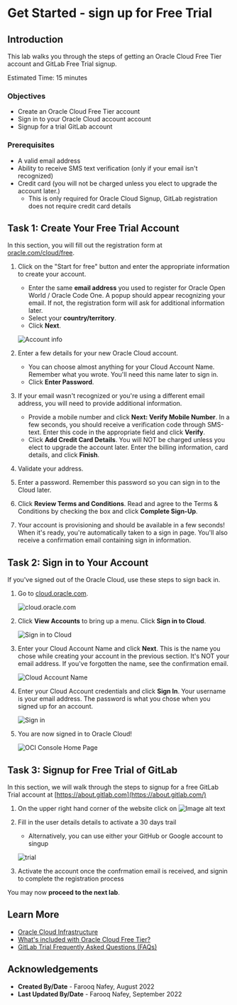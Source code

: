 # Get Started - sign up for Free Trial

## Introduction

This lab walks you through the steps of getting an Oracle Cloud Free Tier account and GitLab Free Trial signup.

Estimated Time: 15 minutes

### Objectives

- Create an Oracle Cloud Free Tier account
- Sign in to your Oracle Cloud account account
- Signup for a trial GitLab account

### Prerequisites

* A valid email address
* Ability to receive SMS text verification (only if your email isn't recognized)
* Credit card (you will not be charged unless you elect to upgrade the account later.)
    - This is only required for Oracle Cloud Signup, GitLab registration does not require credit card details

## Task 1: Create Your Free Trial Account

In this section, you will fill out the registration form at [oracle.com/cloud/free](https://signup.cloud.oracle.com).

1.  Click on the "Start for free" button and enter the appropriate information to create your account.
    * Enter the same **email address** you used to register for Oracle Open World / Oracle Code One. A popup should appear recognizing your email. If not, the registration form will ask for additional information later.
    * Select your **country/territory**.
    * Click **Next**.

    ![Account info](images/signup-for-freetier.png " ")

2.  Enter a few details for your new Oracle Cloud account.
    * You can choose almost anything for your Cloud Account Name. Remember what you wrote. You'll need this name later to sign in.
    * Click **Enter Password**.

3.  If your email wasn't recognized or you're using a different email address, you will need to provide additional information.
    * Provide a mobile number and click **Next: Verify Mobile Number**. In a few seconds, you should receive a verification code through SMS-text. Enter this code in the appropriate field and click **Verify**.
    * Click **Add Credit Card Details**. You will NOT be charged unless you elect to upgrade the account later. Enter the billing information, card details, and click **Finish**.

4. Validate your address.

5. Enter a password. Remember this password so you can sign in to the Cloud later.

6. Click **Review Terms and Conditions**. Read and agree to the Terms & Conditions by checking the box and click **Complete Sign-Up**.

7. Your account is provisioning and should be available in a few seconds! When it's ready, you're automatically taken to a sign in page. You'll also receive a confirmation email containing sign in information.

## Task 2: Sign in to Your Account

If you've signed out of the Oracle Cloud, use these steps to sign back in.

1. Go to [cloud.oracle.com](https://cloud.oracle.com).

    ![cloud.oracle.com](images/cloud-oracle.png " ")

2. Click **View Accounts** to bring up a menu.  Click **Sign in to Cloud**.

    ![Sign in to Cloud](images/signin-to-cloud.png " ")

3. Enter your Cloud Account Name and click **Next**. This is the name you chose while creating your account in the previous section. It's NOT your email address. If you've forgotten the name, see the confirmation email.

    ![Cloud Account Name](images/cloud-login-tenant.png " ")

4. Enter your Cloud Account credentials and click **Sign In**. Your username is your email address. The password is what you chose when you signed up for an account.

    ![Sign in](images/username.png " ")

5. You are now signed in to Oracle Cloud!

    ![OCI Console Home Page](images/home-page.png " ")


## Task 3: Signup for Free Trial of GitLab

In this section, we will walk through the steps to signup for a free GitLab Trial account at [https://about.gitlab.com](https://about.gitlab.com/)

1. On the upper right hand corner of the website click on ![Image alt text](images/trial.png)

2. Fill in the user details details to activate a 30 days trail
    - Alternatively, you can use either your GitHub or Google account to singup

    ![trial](images/gitlabSignup.png)

3. Activate the account once the confrmation email is received, and signin to complete the registration process

You may now **proceed to the next lab**.

## Learn More

* [Oracle Cloud Infrastructure](https://www.oracle.com/cloud/)
* [What's included with Oracle Cloud Free Tier?](https://www.oracle.com/cloud/free/)
* [GitLab Trial Frequently Asked Questions (FAQs)](https://about.gitlab.com/free-trial/)

## Acknowledgements

- **Created By/Date** - Farooq Nafey, August 2022
- **Last Updated By/Date** - Farooq Nafey, September 2022